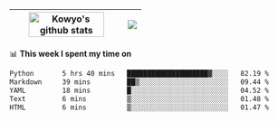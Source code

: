 | <a href="https://github.com/anuraghazra/github-readme-stats"><img width="85%" src="https://github-readme-stats.vercel.app/api?username=kowyo&show_icons=true&hide_border=true&theme=transparent" alt="Kowyo's github stats" /></a> | <a href="https://github.com/anuraghazra/github-readme-stats"><img align="center" src="https://github-readme-stats.vercel.app/api/top-langs/?username=kowyo&exclude_repo=Engineering-Competition-Robot,mobile-robot&hide=c,assembly,shaderlab,hlsl,mathematica,cmake&layout=compact&hide_border=true&theme=transparent" /></a> |
| ------------- | ------------- |

📊 **This week I spent my time on**
<!--START_SECTION:waka-->

```txt
Python       5 hrs 40 mins   ████████████████████▓░░░░   82.19 %
Markdown     39 mins         ██▒░░░░░░░░░░░░░░░░░░░░░░   09.44 %
YAML         18 mins         █░░░░░░░░░░░░░░░░░░░░░░░░   04.52 %
Text         6 mins          ▒░░░░░░░░░░░░░░░░░░░░░░░░   01.48 %
HTML         6 mins          ▒░░░░░░░░░░░░░░░░░░░░░░░░   01.47 %
```

<!--END_SECTION:waka-->
